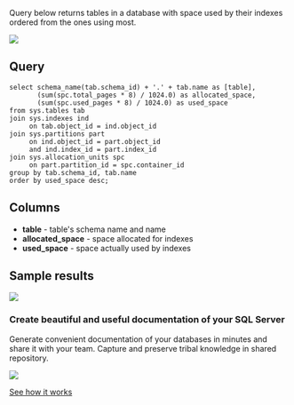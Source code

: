 Query below returns tables in a database with space used by their indexes ordered from the ones using most.

[![](https://dataedo.com/asset/img/markdown/docs/test-article/3187eed29ce5b9127613e8a72fc11156.png)](https://dataedo.com/blog/confused-when-trying-to-work-with-databases?cta=kb-query-confused)

## Query

```
select schema_name(tab.schema_id) + '.' + tab.name as [table],
       (sum(spc.total_pages * 8) / 1024.0) as allocated_space,
       (sum(spc.used_pages * 8) / 1024.0) as used_space
from sys.tables tab
join sys.indexes ind
     on tab.object_id = ind.object_id
join sys.partitions part
     on ind.object_id = part.object_id
     and ind.index_id = part.index_id
join sys.allocation_units spc
     on part.partition_id = spc.container_id
group by tab.schema_id, tab.name
order by used_space desc;
```

## Columns

-   **table** - table's schema name and name
-   **allocated\_space** - space allocated for indexes
-   **used\_space** - space actually used by indexes

## Sample results

![](https://dataedo.com/asset/img/kb/query/sql-server/table_size_indexes.png)

### Create beautiful and useful documentation of your SQL Server

Generate convenient documentation of your databases in minutes and share it with your team. Capture and preserve tribal knowledge in shared repository.

[![](https://dataedo.com/asset/img/markdown/docs/test-article/30c11fa4b210f11740f56e85ca8bf9c6.gif)](https://demo.dataedo.com/)

[See how it works](https://demo.dataedo.com/)